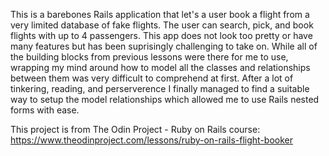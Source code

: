 This is a barebones Rails application that let's a user book a flight from a very limited database of fake flights. The user can search, pick, and book flights with up to 4 passengers. This app does not look too pretty or have many features but has been suprisingly challenging to take on. While all of the building blocks from previous lessons were there for me to use, wrapping my mind around how to model all the classes and relationships between them was very difficult to comprehend at first. After a lot of tinkering, reading, and perserverence I finally managed to find a suitable way to setup the model relationships which allowed me to use Rails nested forms with ease.

This project is from The Odin Project - Ruby on Rails course: https://www.theodinproject.com/lessons/ruby-on-rails-flight-booker

